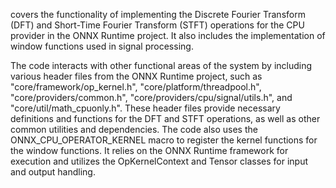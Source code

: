 covers the functionality of implementing the Discrete Fourier Transform (DFT) and Short-Time Fourier Transform (STFT) operations for the CPU provider in the ONNX Runtime project. It also includes the implementation of window functions used in signal processing.

The code interacts with other functional areas of the system by including various header files from the ONNX Runtime project, such as "core/framework/op_kernel.h", "core/platform/threadpool.h", "core/providers/common.h", "core/providers/cpu/signal/utils.h", and "core/util/math_cpuonly.h". These header files provide necessary definitions and functions for the DFT and STFT operations, as well as other common utilities and dependencies. The code also uses the ONNX_CPU_OPERATOR_KERNEL macro to register the kernel functions for the window functions. It relies on the ONNX Runtime framework for execution and utilizes the OpKernelContext and Tensor classes for input and output handling.